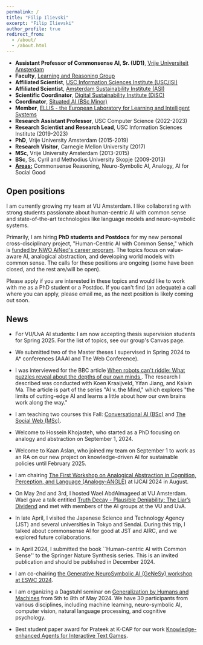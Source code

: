 ```yaml
---
permalink: /
title: "Filip Ilievski"
excerpt: "Filip Ilievski"
author_profile: true
redirect_from: 
  - /about/
  - /about.html
---
```


* **Assistant Professor of Commonsense AI, Sr. (UD1)**, [Vrije Universiteit Amsterdam](https://vu.nl/en/about-vu/more-about/artificial-intelligence-computer-science)
* **Faculty**, [Learning and Reasoning Group](https://lr.cs.vu.nl)
* **Affiliated Scientist**, [USC Information Sciences Institute (USC/ISI)](https://www.isi.edu)
* **Affiliated Scientist**, [Amsterdam Sustainability Institute (ASI)](https://vu.nl/en/about-vu/research-institutes/asi)
* **Scientific Coordinator**, [Digital Sustainability Institute (DiSC)](https://digitalsustainabilitycenter.nl)
* **Coordinator**, [Situated AI (BSc Minor)](https://vu.nl/en/education/minor/situated-ai)
* **Member**, [ELLIS - the European Laboratory for Learning and Intelligent Systems](https://ellis.eu)
* **Research Assistant Professor**, USC Computer Science (2022-2023)
* **Research Scientist and Research Lead**, USC Information Sciences Institute (2019-2023)
* **PhD**, Vrije University Amsterdam (2015-2019)
* **Research Visitor**, Carnegie Mellon University (2017)
* **MSc**, Vrije University Amsterdam (2013-2015)
* **BSc**, Ss. Cyril and Methodius University Skopje (2009-2013)
* [**Areas:**](https://ilievski.info/research) Commonsense Reasoning, Neuro-Symbolic AI, Analogy, AI for Social Good


## Open positions
I am currently growing my team at VU Amsterdam. I like collaborating with strong students passionate about human-centric AI with common sense and state-of-the-art technologies like language models and neuro-symbolic systems. 

Primarily, I am hiring **PhD students and Postdocs** for my new personal cross-disciplinary project, "Human-Centric AI with Common Sense," which is [funded by NWO AiNed's career program](https://vu.nl/en/news/2024/nwo-ained-fellowship-grant-awarded-to-filip-ilievski). The topics focus on value-aware AI, analogical abstraction, and developing world models with common sense. The calls for these positions are ongoing (some have been closed, and the rest are/will be open).

Please apply if you are interested in these topics and would like to work with me as a PhD student or a Postdoc. If you can't find (an adequate) a call where you can apply, please email me, as the next position is likely coming out soon.

## News
* For VU/UvA AI students: I am now accepting thesis supervision students for Spring 2025. For the list of topics, see our group's Canvas page. 
* We submitted two of the Master theses I supervised in Spring 2024 to A* conferences (AAAI and The Web Conference).
* I was interviewed for the BBC article [When robots can't riddle: What puzzles reveal about the depths of our own minds
](https://www.bbc.com/future/article/20240912-what-riddles-teach-us-about-the-human-mind). The research I described was conducted with Koen Kraaijveld, Yifan Jiang, and Kaixin Ma. The article is part of the series "AI v. the Mind," which explores "the limits of cutting-edge AI and learns a little about how our own brains work along the way."
* I am teaching two courses this Fall: [Conversational AI (BSc)](https://studiegids.vu.nl/en/courses/2024-2025/XB_0119#/) and [The Social Web (MSc)](https://studiegids.vu.nl/EN/courses/2024-2025/X_405086#/).
* Welcome to Hossein Khojasteh, who started as a PhD focusing on analogy and abstraction on September 1, 2024.
* Welcome to Kaan Aslan, who joined my team on September 1 to work as an RA on our new project on knowledge-driven AI for sustainable policies until February 2025.
* I am chairing [The First Workshop on Analogical Abstraction in Cognition, Perception, and Language (Analogy-ANGLE)](https://analogy-angle.github.io/) at IJCAI 2024 in August.
* On May 2nd and 3rd, I hosted Wael AbdAlmageed at VU Amsterdam. Wael gave a talk entitled [Truth Decay - Plausible Deniability: The Liar’s Dividend](https://vu.nl/en/events/2024/talk-by-prof-wael-abdalmageed) and met with members of the AI groups at the VU and UvA.
* In late April, I visited the Japanese Science and Technology Agency (JST) and several universities in Tokyo and Sendai. During this trip, I talked about commonsense AI for good at JST and AIRC, and we explored future collaborations.
* In April 2024, I submitted the book ``Human-centric AI with Common Sense'' to the Springer Nature
Synthesis series. This is an invited publication and should be published in December 2024.

* I am co-chairing [the Generative NeuroSymbolic AI (GeNeSy) workshop at ESWC 2024](https://sites.google.com/view/genesy2024/home?authuser=0).
* I am organizing a Dagstuhl seminar on [Generalization by Humans and Machines](https://www.dagstuhl.de/seminars/seminar-calendar/seminar-details/24192) from 5th to 8th of May 2024. We have 30 participants from various disciplines, including machine learning, neuro-symbolic AI, computer vision, natural language processing, and cognitive psychology.
* Best student paper award for Prateek at K-CAP for our work [Knowledge-enhanced Agents for Interactive Text Games](https://dl.acm.org/doi/10.1145/3587259.3627561).

